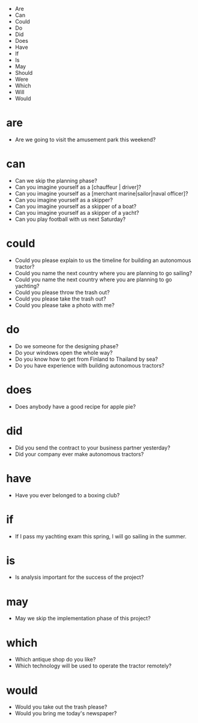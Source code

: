 - Are
- Can
- Could 
- Do 
- Did 
- Does
- Have 
- If
- Is 
- May 
- Should
- Were
- Which
- Will 
- Would 


# are
- Are we going to visit the amusement park this weekend?

# can

- Can we skip the planning phase?
- Can you imagine yourself as a [chauffeur | driver]?
- Can you imagine yourself as a [merchant marine|sailor|naval officer]?
- Can you imagine yourself as a skipper?
- Can you imagine yourself as a skipper of a boat?
- Can you imagine yourself as a skipper of a yacht?
- Can you play football with us next Saturday?

# could
- Could you please explain to us the timeline for building an autonomous tractor?
- Could you name the next country where you are planning to go sailing?
- Could you name the next country where you are planning to go yachting?
- Could you please throw the trash out?
- Could you please take the trash out?
- Could you please take a photo with me?



# do 
- Do we someone for the designing phase?
- Do your windows open the whole way?
- Do you know how to get from Finland to Thailand by sea?
- Do you have experience with building autonomous tractors?

# does
- Does anybody have a good recipe for apple pie?

# did
- Did you send the contract to your business partner yesterday?
- Did your company ever make autonomous tractors?

# have
- Have you ever belonged to a boxing club?


# if
- If I pass my yachting exam this spring, I will go sailing in the summer.

# is
- Is analysis important for the success of the project?


# may
- May we skip the implementation phase of this project?

# which 
- Which antique shop do you like?
- Which technology will be used to operate the tractor remotely?

# would 
- Would you take out the trash please?
- Would you bring me today's newspaper?